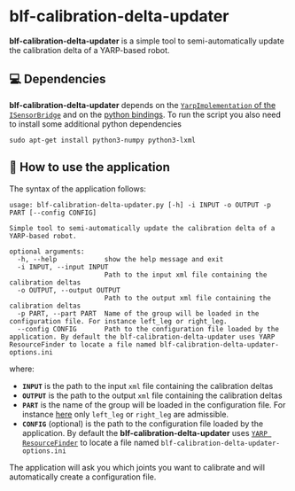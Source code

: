 # blf-calibration-delta-updater

**blf-calibration-delta-updater** is a simple tool to semi-automatically update the calibration delta of a YARP-based robot.

## :computer: Dependencies

**blf-calibration-delta-updater** depends on the [`YarpImplementation` of the `ISensorBridge`](https://github.com/dic-iit/bipedal-locomotion-framework/tree/master/src/RobotInterface/YarpImplementation) and on the [python bindings](https://github.com/dic-iit/bipedal-locomotion-framework/tree/master/bindings/python/RobotInterface). To run the script you also need to install some additional python dependencies

```
sudo apt-get install python3-numpy python3-lxml
```

## :running: How to use the application

The syntax of the application follows:

```shell
usage: blf-calibration-delta-updater.py [-h] -i INPUT -o OUTPUT -p PART [--config CONFIG]

Simple tool to semi-automatically update the calibration delta of a YARP-based robot.

optional arguments:
  -h, --help            show the help message and exit
  -i INPUT, --input INPUT
                        Path to the input xml file containing the calibration deltas
  -o OUTPUT, --output OUTPUT
                        Path to the output xml file containing the calibration deltas
  -p PART, --part PART  Name of the group will be loaded in the configuration file. For instance left_leg or right_leg.
  --config CONFIG       Path to the configuration file loaded by the application. By default the blf-calibration-delta-updater uses YARP ResourceFinder to locate a file named blf-calibration-delta-updater-options.ini
```

where:
- **`INPUT`** is the path to the input `xml` file containing the calibration deltas
- **`OUTPUT`** is the path to the output `xml` file containing the calibration deltas
- **`PART`** is the name of the group will be loaded in the configuration file. For instance [here](./config/robots/iCubGenova09/blf-calibration-delta-updater-options.ini) only `left_leg` or `right_leg` are admissible.
- **`CONFIG`** (optional) is the path to the configuration file loaded by the application. By default the **blf-calibration-delta-updater** uses [`YARP ResourceFinder`](http://www.yarp.it/git-master/resource_finder_spec.html) to locate a file named `blf-calibration-delta-updater-options.ini`

The application will ask you which joints you want to calibrate and will automatically create a configuration file.
